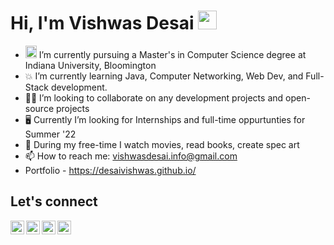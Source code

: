 <h1 align="left">Hi, I'm Vishwas Desai <img src="https://raw.githubusercontent.com/MartinHeinz/MartinHeinz/master/wave.gif" width="30px"></h1>

- <img src="https://upload.wikimedia.org/wikipedia/commons/4/47/Indiana_Hoosiers_logo.svg" height=20 width=18> I’m currently pursuing a Master's in Computer Science degree at Indiana University, Bloomington 
- 💥 I’m currently learning Java, Computer Networking, Web Dev, and Full-Stack development.
- 👷‍♂️ I’m looking to collaborate on any development projects and open-source projects
- :desktop_computer: Currently I’m looking for Internships and full-time oppurtunties for Summer '22
- 🥊 During my free-time I watch movies, read books, create spec art
- 📫 How to reach me: vishwasdesai.info@gmail.com
- Portfolio - https://desaivishwas.github.io/



## Let's connect

 <a href="https://www.linkedin.com/in/desaivish/" target="_blank"><img align="left" alt="Vishwas Desai | LinkedIn" height="22px" width="22px" src="https://content.linkedin.com/content/dam/me/business/en-us/amp/brand-site/v2/bg/LI-Bug.svg.original.svg" />
 <a href="https://www.instagram.com/vish__desai/" target="_blank"><img align="left" alt="Vishwas Desai | Instagram"  height="22px" width="22px" src="https://image.flaticon.com/icons/png/512/1409/1409946.png" />
<a href="https://twitter.com/TheDesaiV" target="_blank"><img align="left" alt="Vish Desai"  height="22px" width="22px" src="https://image.flaticon.com/icons/png/512/1409/1409937.png" />
<a href="https://www.facebook.com/vishwas.desai.906" target="_blank"><img align="left" alt="Vishwas Desai"  height="22px" width="22px" src="https://image.flaticon.com/icons/png/512/1409/1409943.png" />




